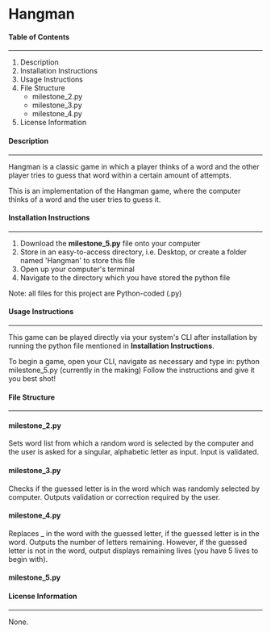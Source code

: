 # Hangman

#### Table of Contents
---
1. Description
1. Installation Instructions
1. Usage Instructions
1. File Structure
   - milestone_2.py
   - milestone_3.py
   - milestone_4.py
1. License Information
   
#### Description
---
Hangman is a classic game in which a player thinks of a word and the other player tries to guess that word within a certain amount of attempts. 



This is an implementation of the Hangman game, where the computer thinks of a word and the user tries to guess it. 



#### Installation Instructions
---
1. Download the **milestone_5.py** file onto your computer
1. Store in an easy-to-access directory, i.e. Desktop, or create a folder named 'Hangman' to store this file
1. Open up your computer's terminal
1. Navigate to the directory which you have stored the python file



Note: all files for this project are Python-coded (.py) 



#### Usage Instructions
---
This game can be played directly via your system's CLI after installation by running the python file mentioned in **Installation Instructions**.



To begin a game, open your CLI, navigate as necessary and type in: python milestone_5.py (currently in the making)
Follow the instructions and give it you best shot!



#### File Structure
---
#### milestone_2.py 
Sets word list from which a random word is selected by the computer and the user is asked for a singular, alphabetic letter as input. Input is validated.

#### milestone_3.py
Checks if the guessed letter is in the word which was randomly selected by computer. Outputs validation or correction required by the user.

#### milestone_4.py
Replaces _ in the word with the guessed letter, if the guessed letter is in the word. Outputs the number of letters remaining. However, if the guessed letter is not in the word, output displays remaining lives (you have 5 lives to begin with). 

#### milestone_5.py



#### License Information
---
None. 


